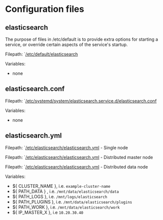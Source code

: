 # Configuration files

## elasticsearch
The purpose of files in /etc/default is to provide extra options for starting a service, or override certain aspects of the service's startup.

Filepath: `[/etc/default/elasticsearch](elasticsearch)

Variables:
- none

## elasticsearch.conf

Filepath: `[/etc/systemd/system/elasticsearch.service.d/elasticsearch.conf](elasticsearch.conf)

Variables:
- none


## elasticsearch.yml
 
Filepath: `[/etc/elasticsearch/elasticsearch.yml](single/elasticsearch.yaml) - Single node

Filepath: `[/etc/elasticsearch/elasticsearch.yml](distributed/master-elasticsearch.yaml) - Distributed master node

Filepath: `[/etc/elasticsearch/elasticsearch.yml](distributed/data-elasticsearch.yaml) - Distributed data node

Variables:

- ${ CLUSTER_NAME }, i.e. `example-cluster-name`
- ${ PATH_DATA } , i.e. `/mnt/data/elasticsearch/data`
- ${ PATH_LOGS }, i.e. `/mnt/logs/elasticsearch`
- ${ PATH_PLUGINS }, i.e. `/mnt/data/elasticsearch/plugins`
- ${ PATH_WORK }, i.e. `/mnt/data/elasticsearch/work`
- ${ IP_MASTER_X }, i.e `10.20.30.40`
